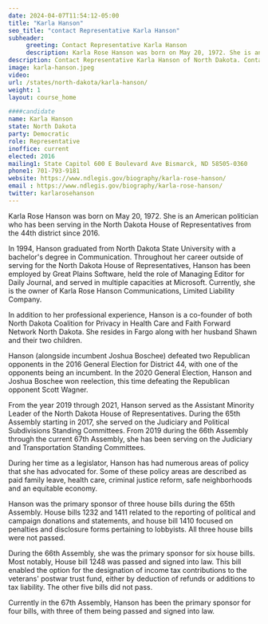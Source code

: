 ```yaml
---
date: 2024-04-07T11:54:12-05:00
title: "Karla Hanson"
seo_title: "contact Representative Karla Hanson"
subheader:
     greeting: Contact Representative Karla Hanson
     description: Karla Rose Hanson was born on May 20, 1972. She is an American politician who has been serving in the North Dakota House of Representatives from the 44th district since 2016. 
description: Contact Representative Karla Hanson of North Dakota. Contact information for Karla Hanson includes email address, phone number, and mailing address.
image: karla-hanson.jpeg
video:
url: /states/north-dakota/karla-hanson/
weight: 1
layout: course_home

####candidate
name: Karla Hanson
state: North Dakota
party: Democratic
role: Representative
inoffice: current
elected: 2016
mailing1: State Capitol 600 E Boulevard Ave Bismarck, ND 58505-0360
phone1: 701-793-9181
website: https://www.ndlegis.gov/biography/karla-rose-hanson/
email : https://www.ndlegis.gov/biography/karla-rose-hanson/
twitter: karlarosehanson
---
```

Karla Rose Hanson was born on May 20, 1972. She is an American politician who has been serving in the North Dakota House of Representatives from the 44th district since 2016. 

In 1994, Hanson graduated from North Dakota State University with a bachelor's degree in Communication. Throughout her career outside of serving for the North Dakota House of Representatives, Hanson has been employed by Great Plains Software, held the role of Managing Editor for Daily Journal, and served in multiple capacities at Microsoft. Currently, she is the owner of Karla Rose Hanson Communications, Limited Liability Company. 

In addition to her professional experience, Hanson is a co-founder of both North Dakota Coalition for Privacy in Health Care and Faith Forward Network North Dakota. She resides in Fargo along with her husband Shawn and their two children. 

Hanson (alongside incumbent Joshua Boschee) defeated two Republican opponents in the 2016 General Election for District 44, with one of the opponents being an incumbent. In the 2020 General Election, Hanson and Joshua Boschee won reelection, this time defeating the Republican opponent Scott Wagner. 

From the year 2019 through 2021, Hanson served as the Assistant Minority Leader of the North Dakota House of Representatives. During the 65th Assembly starting in 2017, she served on the Judiciary and Political Subdivisions Standing Committees. From 2019 during the 66th Assembly through the current 67th Assembly, she has been serving on the Judiciary and Transportation Standing Committees. 

During her time as a legislator, Hanson has had numerous areas of policy that she has advocated for. Some of these policy areas are described as paid family leave, health care, criminal justice reform, safe neighborhoods and an equitable economy. 

Hanson was the primary sponsor of three house bills during the 65th Assembly. House bills 1232 and 1411 related to the reporting of political and campaign donations and statements, and house bill 1410 focused on penalties and disclosure forms pertaining to lobbyists. All three house bills were not passed. 

During the 66th Assembly, she was the primary sponsor for six house bills. Most notably, House bill 1248 was passed and signed into law. This bill enabled the option for the designation of income tax contributions to the veterans' postwar trust fund, either by deduction of refunds or additions to tax liability. The other five bills did not pass. 

Currently in the 67th Assembly, Hanson has been the primary sponsor for four bills, with three of them being passed and signed into law.

